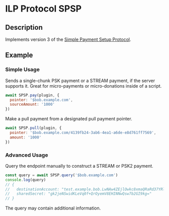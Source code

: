 # ILP Protocol SPSP

## Description

Implements version 3 of the [Simple Payment Setup Protocol](https://github.com/interledger/rfcs/pull/367).

## Example

### Simple Usage

Sends a single-chunk PSK payment or a STREAM payment, if the server supports
it. Great for micro-payments or micro-donations inside of a script.

```js
await SPSP.pay(plugin, {
  pointer: '$bob.example.com',
  sourceAmount: '1000'
})
```

Make a pull payment from a designated pull payment pointer.

```js
await SPSP.pull(plugin, {
  pointer: '$bob.example.com/4139fb24-3ab6-4ea1-a6de-e8d761ff7569',
  amount: '1000'
})
```

### Advanced Usage

Query the endpoint manually to construct a STREAM or PSK2 payment.
```js
const query = await SPSP.query('$bob.example.com')
console.log(query)
// {
//   destinationAccount: "test.example.bob.LwNAw4ZEjlOwkc8xmaQRaRd37YRl8sixSCBPgEEqo8I",
//   sharedSecret: "gk2jeNSwidKLeVq0f+QrOyemV8EHINNwQsw7b2GI9kg="
// }
```

The query may contain additional information. 